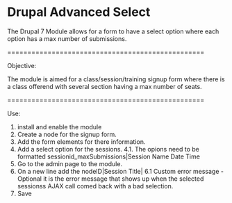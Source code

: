# Drupal Advanced Select

The Drupal 7 Module allows for a form to have a 
select option where each option has a max 
number of submissions.

=================================================

Objective:

The module is aimed for a class/session/training
signup form where there is a class offerend with
several section having a max number of seats.

=================================================

Use:

1. install and enable the module
2. Create a node for the signup form.
3. Add the form elements for there information.
4. Add a select option for the sessions.
4.1. The opions need to be formatted 
sessionid_maxSubmissions|Session Name Date Time
5. Go to the admin page to the module.
6. On a new line add the 
nodeID|Session Title|<Custom error message>
6.1 Custom error message - Optional it is the
error message that shows up when the selected
sessionss AJAX call comed back with a bad
selection.
7. Save